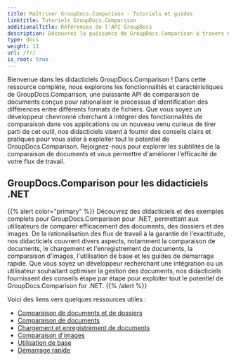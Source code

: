 ```yaml
---
title: Maîtriser GroupDocs.Comparison - Tutoriels et guides
linktitle: Tutoriels GroupDocs.Comparison
additionalTitle: Références de l'API GroupDocs
description: Découvrez la puissance de GroupDocs.Comparison à travers nos tutoriels ! Apprenez à intégrer et à utiliser cette API pour une comparaison efficace des documents.
type: docs
weight: 11
url: /fr/
is_root: true
---
```


Bienvenue dans les didacticiels GroupDocs.Comparison ! Dans cette ressource complète, nous explorons les fonctionnalités et caractéristiques de GroupDocs.Comparison, une puissante API de comparaison de documents conçue pour rationaliser le processus d'identification des différences entre différents formats de fichiers. Que vous soyez un développeur chevronné cherchant à intégrer des fonctionnalités de comparaison dans vos applications ou un nouveau venu curieux de tirer parti de cet outil, nos didacticiels visent à fournir des conseils clairs et pratiques pour vous aider à exploiter tout le potentiel de GroupDocs.Comparison. Rejoignez-nous pour explorer les subtilités de la comparaison de documents et vous permettre d'améliorer l'efficacité de votre flux de travail.

## GroupDocs.Comparison pour les didacticiels .NET
{{% alert color="primary" %}}
Découvrez des didacticiels et des exemples complets pour GroupDocs.Comparison pour .NET, permettant aux utilisateurs de comparer efficacement des documents, des dossiers et des images. De la rationalisation des flux de travail à la garantie de l'exactitude, nos didacticiels couvrent divers aspects, notamment la comparaison de documents, le chargement et l'enregistrement de documents, la comparaison d'images, l'utilisation de base et les guides de démarrage rapide. Que vous soyez un développeur recherchant une intégration ou un utilisateur souhaitant optimiser la gestion des documents, nos didacticiels fournissent des conseils étape par étape pour exploiter tout le potentiel de GroupDocs.Comparison for .NET.
{{% /alert %}}

Voici des liens vers quelques ressources utiles :
 
- [Comparaison de documents et de dossiers](./net/documents-and-folder-comparison/)
- [Comparaison de documents](./net/document-comparison/)
- [Chargement et enregistrement de documents](./net/loading-and-saving-documents/)
- [Comparaison d'images](./net/image-comparison/)
- [Utilisation de base](./net/basic-usage/)
- [Démarrage rapide](./net/quick-start/)


